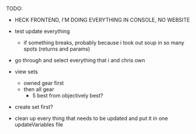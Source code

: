 TODO:

- HECK FRONTEND, I'M DOING EVERYTHING IN CONSOLE, NO WEBSITE

- test update everything
    - if something breaks, probably because i took out soup in so many spots (returns and params)

- go through and select everything that i and chris own

- view sets
    - owned gear first
    - then all gear
        - 5 best from objectively best?

- create set first?

- clean up every thing that needs to be updated and put it in one updateVariables file